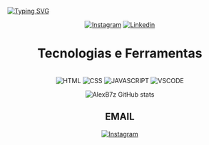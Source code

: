 [![Typing SVG](https://readme-typing-svg.herokuapp.com/?color=eeff01&size=35&center=true&vCenter=true&width=1000&lines=Hey+there!+I'm+Alex+Bruno;science+and+technology+student+:%29)](https://git.io/typing-svg)

<div align="center">

[![Instagram](https://img.shields.io/badge/Instagram-eeff01?style=for-the-badge&logo=instagram&logoColor=black)](https://www.instagram.com/alexb7z/)
[![Linkedin](https://img.shields.io/badge/LinkedIn-eeff01?style=for-the-badge&logo=linkedin&logoColor=black)](https://www.linkedin.com/in/alexb7z/)

<div align="center">
<h1> Tecnologias e Ferramentas </h1><br>
  
<img align="align" alt="HTML" src="https://img.shields.io/badge/HTML5-eeff01?style=for-the-badge&logo=html5&logoColor=black"/>
<img align="align" alt="CSS" src="https://img.shields.io/badge/CSS3-eeff01?style=for-the-badge&logo=css3&logoColor=black"/>
<img align="align" alt="JAVASCRIPT" src="https://img.shields.io/badge/JavaScript-eeff01?style=for-the-badge&logo=javascript&logoColor=black"/>
<img align="align" alt="VSCODE" src="https://img.shields.io/badge/VSCode-eeff01?style=for-the-badge&logo=visual%20studio%20code&logoColor=black"/>  
  
![AlexB7z GitHub stats](https://github-readme-stats.vercel.app/api?username=alexb7z&show_icons=true&theme=dark)<br>
  
## EMAIL<br>
  [![Instagram](https://img.shields.io/badge/Gmail-eeff01?style=for-the-badge&logo=gmail&logoColor=black)](mailto:alexbrunoduarte@gmail.com)
